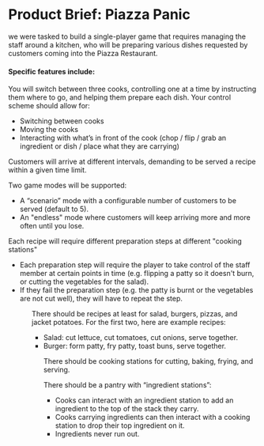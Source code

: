 <h1> Product Brief: Piazza Panic </h1>
<p> we were tasked to build a single-player game that requires managing the staff around a kitchen, who will be preparing various dishes requested by customers coming into the Piazza Restaurant. <br>
<h4>Specific features include:</h4>
<p>  You will switch between three cooks, controlling one at a time by instructing them
where to go, and helping them prepare each dish. Your control scheme should allow
for:</p>
<ul>
  <li> Switching between cooks</li>
  <li> Moving the cooks</li>
  <li> Interacting with what’s in front of the cook (chop / flip / grab an ingredient or dish / place what they are carrying)</li>
</ul>
<p>Customers will arrive at different intervals, demanding to be served a recipe within a given time limit.</p>
<p>  Two game modes will be supported: </p>  
<ul>
  <li>  A “scenario” mode with a configurable number of customers to be served (default to 5).</li>
  <li>An "endless" mode where customers will keep arriving more and more often until you lose.</li>
</ul>
<p>  Each recipe will require different preparation steps at different "cooking stations"</p>
<ul>
  <li>  Each preparation step will require the player to take control of the staff member at certain points in time (e.g. flipping a patty so it doesn't burn, or cutting the vegetables for the salad).</li>
  <li>If they fail the preparation step (e.g. the patty is burnt or the vegetables are not cut well), they will have to repeat the step.</li>
<ul>
<p> There should be recipes at least for salad, burgers, pizzas, and jacket potatoes. For the first two, here are example recipes:</p>
<ul>
  <li> Salad: cut lettuce, cut tomatoes, cut onions, serve together.</li>
  <li> Burger: form patty, fry patty, toast buns, serve together.</li>
<p>  There should be cooking stations for cutting, baking, frying, and serving.</p>
<p>  There should be a pantry with “ingredient stations”:</p>
<ul>
  <li> Cooks can interact with an ingredient station to add an ingredient to the top of the stack they carry.
  <li> Cooks carrying ingredients can then interact with a cooking station to drop their top ingredient on it.
  <li>Ingredients never run out.</li>
</ul>
